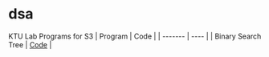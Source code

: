 # dsa

KTU Lab Programs for S3
| Program | Code |
| ------- | ---- |
| Binary Search Tree | [Code](https://github.com/sora-san45/dsa/blob/master/BST.c) |
